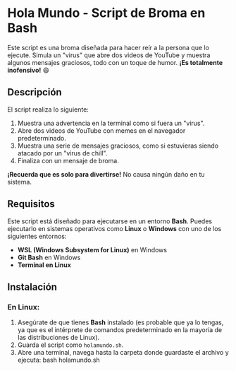 # Hola Mundo - Script de Broma en Bash

Este script es una broma diseñada para hacer reír a la persona que lo ejecute. Simula un "virus" que abre dos videos de YouTube y muestra algunos mensajes graciosos, 
todo con un toque de humor. **¡Es totalmente inofensivo!** 😄

## Descripción

El script realiza lo siguiente:
1. Muestra una advertencia en la terminal como si fuera un "virus".
2. Abre dos videos de YouTube con memes en el navegador predeterminado.
3. Muestra una serie de mensajes graciosos, como si estuvieras siendo atacado por un "virus de chill".
4. Finaliza con un mensaje de broma.

**¡Recuerda que es solo para divertirse!** No causa ningún daño en tu sistema.

## Requisitos

Este script está diseñado para ejecutarse en un entorno **Bash**. Puedes ejecutarlo en sistemas operativos como **Linux** o **Windows** con uno de los siguientes entornos:

- **WSL (Windows Subsystem for Linux)** en Windows
- **Git Bash** en Windows
- **Terminal en Linux**

## Instalación

### En **Linux**:
1. Asegúrate de que tienes **Bash** instalado (es probable que ya lo tengas, ya que es el intérprete de comandos predeterminado en la mayoría de las distribuciones de Linux).
2. Guarda el script como `holamundo.sh`.
3. Abre una terminal, navega hasta la carpeta donde guardaste el archivo y ejecuta:
   bash holamundo.sh
